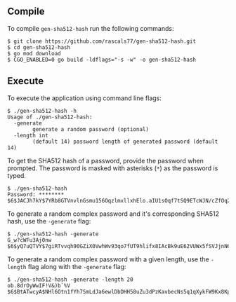 ## Compile

To compile ```gen-sha512-hash``` run the following commands:

```
$ git clone https://github.com/rascals77/gen-sha512-hash.git
$ cd gen-sha512-hash
$ go mod download
$ CGO_ENABLED=0 go build -ldflags="-s -w" -o gen-sha512-hash
```

## Execute

To execute the application using command line flags:

```
$ ./gen-sha512-hash -h
Usage of ./gen-sha512-hash:
  -generate
    	generate a random password (optional)
  -length int
    	(default 14) password length of generated password (default 14)
```

To get the SHA512 hash of a password, provide the password when prompted.  The password is masked with asterisks (```*```) as the password is typed. 

```
$ ./gen-sha512-hash
Password: ********
$6$JACJh7kY$7YRb8GTVnvlnGsmu156OqzlmxllxhElo.aIU1sOqf7tSQ9ETcWJN/cZfOq2O5sdMwafApvttGMZdvHxcuAnCK0
```

To generate a random complex password and it's corresponding SHA512 hash, use the ```-generate``` flag:

```
$ ./gen-sha512-hash -generate
G_w?cWFu3Aj0nw
$6$yQ7uQTVY$7giRTvvqh90GZiX0VwhWv93qo7fUT9hlifx8IAcBk9uE62VUWx5fSVJjnN6QCmYHoR5yV78yuUMZWn2MUFR7D.
```


To generate a random complex password with a given length, use the ```-length``` flag along with the ```-generate``` flag:

```
$ ./gen-sha512-hash -generate -length 20
ob.8drOyWwIF!V&)b`%V
$6$BtATwcyA$NHl6Otn1fYh7SmLdJa6ewlDbDHH58uZu3dPzKavbecNs5q1qXykFW9Kx8KpwQWMeX03oa6qzhES8srT7ijHV51
```
